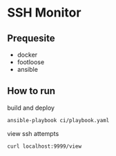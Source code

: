 # SSH Monitor

## Prequesite
- docker
- footloose
- ansible

## How to run
build and deploy
```bash
ansible-playbook ci/playbook.yaml
```

view ssh attempts
```bash
curl localhost:9999/view
```
